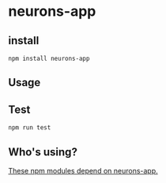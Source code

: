 # neurons-app

## install

```
npm install neurons-app
```

## Usage

## Test

```
npm run test
```

## Who's using?

[These npm modules depend on neurons-app.](https://www.npmjs.com/browse/depended/neurons-app)

